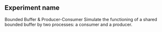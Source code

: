 ## Experiment name
Bounded Buffer & Producer-Consumer
Simulate the functioning of a shared bounded buffer by two processes: a consumer and a producer.

